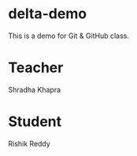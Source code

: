 # delta-demo
This is a demo for Git &amp; GitHub class.

# Teacher
Shradha Khapra

# Student
Rishik Reddy